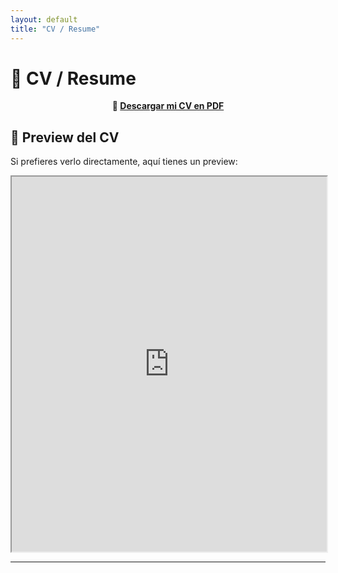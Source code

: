 ```yaml
---
layout: default
title: "CV / Resume"
---
```


# 📄 CV / Resume  

<p align="center">
    <strong>📌 <a href="assets/mi_cv.pdf" download>Descargar mi CV en PDF</a></strong>
</p>

## 📌 Preview del CV  
Si prefieres verlo directamente, aquí tienes un preview:  

<div>
  <iframe src="https://drive.google.com/file/d/1JQPkpukO1nwrSmNJ9Dl70ccDAZKjbzbX/preview" width="100%" height="600px"></iframe>
</div>

---
